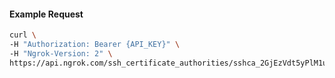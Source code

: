 
#### Example Request
```bash
curl \
-H "Authorization: Bearer {API_KEY}" \
-H "Ngrok-Version: 2" \
https://api.ngrok.com/ssh_certificate_authorities/sshca_2GjEzVdt5yPlM1uBLTZ7XZPAvdC
